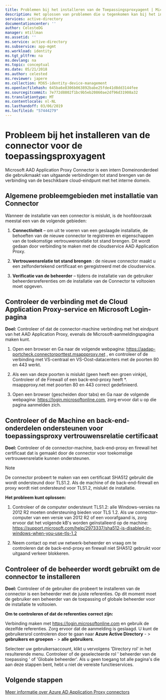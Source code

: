 ```yaml
---
title: Problemen bij het installeren van de Toepassingsproxyagent | Microsoft Docs
description: Het oplossen van problemen die u tegenkomen kan bij het installeren van de Toepassingsproxyagent
services: active-directory
documentationcenter: ''
author: CelesteDG
manager: mtillman
ms.assetid: ''
ms.service: active-directory
ms.subservice: app-mgmt
ms.workload: identity
ms.tgt_pltfrm: na
ms.devlang: na
ms.topic: conceptual
ms.date: 05/21/2018
ms.author: celested
ms.reviewer: japere
ms.collection: M365-identity-device-management
ms.openlocfilehash: 645ba6e8306b063892babe25fde41d8dd3144fee
ms.sourcegitcommit: 7e772d8802f1bc9b5eb20860ae2df96d31908a32
ms.translationtype: MT
ms.contentlocale: nl-NL
ms.lasthandoff: 03/06/2019
ms.locfileid: "57444279"
---
```

# <a name="problem-installing-the-application-proxy-agent-connector"></a>Probleem bij het installeren van de connector voor de toepassingsproxyagent

Microsoft AAD Application Proxy Connector is een intern Domeinonderdeel die gebruikmaakt van uitgaande verbindingen tot stand brengen van de verbinding van de beschikbare cloud-eindpunt met het interne domein.

## <a name="general-problem-areas-with-connector-installation"></a>Algemene probleemgebieden met installatie van Connector

Wanneer de installatie van een connector is mislukt, is de hoofdoorzaak meestal een van de volgende gebieden:

1.  **Connectiviteit** – om uit te voeren van een geslaagde installatie, de behoeften van de nieuwe connector te registreren en eigenschappen van de toekomstige vertrouwensrelatie tot stand brengen. Dit wordt gedaan door verbinding te maken met de cloudservice AAD Application Proxy.

2.  **Vertrouwensrelatie tot stand brengen** : de nieuwe connector maakt u een zelfondertekend certificaat en geregistreerd met de cloudservice.

3.  **Verificatie van de beheerder** – tijdens de installatie van de gebruiker beheerdersreferenties om de installatie van de Connector te voltooien moet opgeven.

## <a name="verify-connectivity-to-the-cloud-application-proxy-service-and-microsoft-login-page"></a>Controleer de verbinding met de Cloud Application Proxy-service en Microsoft Login-pagina

**Doel:** Controleer of dat de connector-machine verbinding met het eindpunt van het AAD Application Proxy, evenals de Microsoft-aanmeldingspagina maken kunt.

1.  Open een browser en Ga naar de volgende webpagina: <https://aadap-portcheck.connectorporttest.msappproxy.net> , en controleer of de verbinding met VS-centraal en VS-Oost-datacenters met de poorten 80 en 443 werkt.

2.  Als een van deze poorten is mislukt (geen heeft een groen vinkje), Controleer of de Firewall of een back-end-proxy heeft \*. msappproxy.net met poorten 80 en 443 correct gedefinieerd.

3.  Open een browser (gescheiden door tabs) en Ga naar de volgende webpagina: <https://login.microsoftonline.com>, zorg ervoor dat u op die pagina aanmelden zich.

## <a name="verify-machine-and-backend-components-support-for-application-proxy-trust-cert"></a>Controleer of de Machine en back-end-onderdelen ondersteunen voor toepassingsproxy vertrouwensrelatie certificaat

**Doel:** Controleer of de connector-machine, back-end-proxy en firewall het certificaat dat is gemaakt door de connector voor toekomstige vertrouwensrelatie kunnen ondersteunen.

>[!NOTE]
>De connector probeert te maken van een certificaat SHA512 gebruikt die wordt ondersteund door TLS1.2. Als de machine of de back-end-firewall en proxy wordt niet ondersteund voor TLS1.2, mislukt de installatie.
>
>

**Het probleem kunt oplossen:**

1.  Controleer of de computer ondersteunt TLS1.2: alle Windows-versies na 2012 R2 moeten ondersteuning bieden voor TLS 1.2. Als uw connector-computer van een versie van 2012 R2 of een voorafgaand is, zorg ervoor dat het volgende kB's worden geïnstalleerd op de machine: <https://support.microsoft.com/help/2973337/sha512-is-disabled-in-windows-when-you-use-tls-1.2>

2.  Neem contact op met uw netwerk-beheerder en vraag om te controleren dat de back-end-proxy en firewall niet SHA512 gebruikt voor uitgaand verkeer blokkeren.

## <a name="verify-admin-is-used-to-install-the-connector"></a>Controleer of de beheerder wordt gebruikt om de connector te installeren

**Doel:** Controleer of de gebruiker die probeert te installeren van de connector is een beheerder met de juiste referenties. Op dit moment moet de gebruiker een beheerder van de toepassing of globale beheerder voor de installatie te voltooien.

**Om te controleren of dat de referenties correct zijn:**

Verbinding maken met <https://login.microsoftonline.com> en gebruik de dezelfde referenties. Zorg ervoor dat de aanmelding is geslaagd. U kunt de gebruikersrol controleren door te gaan naar **Azure Active Directory**  - &gt; **gebruikers en groepen**  - &gt; **alle gebruikers**. 

Selecteer uw gebruikersaccount, klikt u vervolgens 'Directory rol' in het resulterende menu. Controleer of de geselecteerde rol ' beheerder van de toepassing ' of 'Globale beheerder'. Als u geen toegang tot alle pagina's die aan deze stappen bent, hebt u niet de vereiste functieservices.

## <a name="next-steps"></a>Volgende stappen
[Meer informatie over Azure AD Application Proxy connectors](application-proxy-connectors.md)
